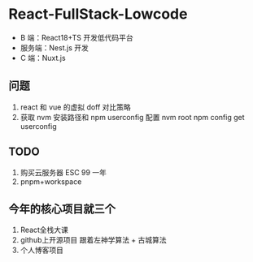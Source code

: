 # React-FullStack-Lowcode

- B 端：React18+TS 开发低代码平台
- 服务端：Nest.js 开发
- C 端：Nuxt.js

## 问题

1. react 和 vue 的虚拟 doff 对比策略
2. 获取 nvm 安装路径和 npm userconfig 配置
   nvm root
   npm config get userconfig

## TODO

1. 购买云服务器 ESC 99 一年
2. pnpm+workspace

## 今年的核心项目就三个
1. React全栈大课
2. github上开源项目 跟着左神学算法 + 古城算法
3. 个人博客项目